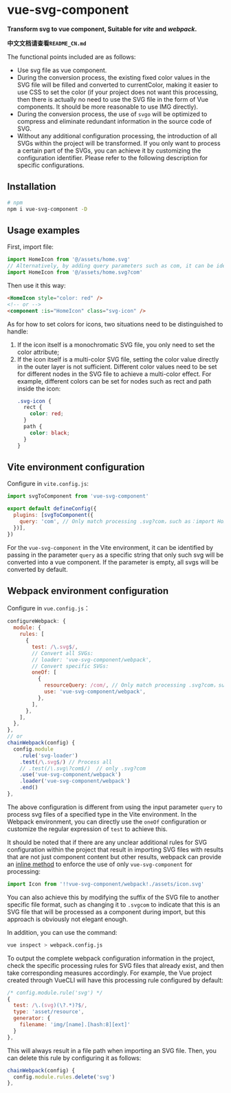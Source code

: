 # vue-svg-component
**Transform svg to vue component, Suitable for *vite* and *webpack*.**

**中文文档请查看`README_CN.md`**

The functional points included are as follows:
* Use svg file as vue component.
* During the conversion process, the existing fixed color values in the SVG file will be filled and converted to currentColor, making it easier to use CSS to set the color (if your project does not want this processing, then there is actually no need to use the SVG file in the form of Vue components. It should be more reasonable to use IMG directly).
* During the conversion process, the use of `svgo` will be optimized to compress and eliminate redundant information in the source code of SVG.
* Without any additional configuration processing, the introduction of all SVGs within the project will be transformed. If you only want to process a certain part of the SVGs, you can achieve it by customizing the configuration identifier. Please refer to the following description for specific configurations.

## Installation
```sh
# npm
npm i vue-svg-component -D
```

## Usage examples
First, import file:
```js
import HomeIcon from '@/assets/home.svg'
// Alternatively, by adding query parameters such as com, it can be identified that only the introduction of this type of SVG file will be converted into a component
import HomeIcon from '@/assets/home.svg?com'
```
Then use it this way:
```html
<HomeIcon style="color: red" />
<!-- or -->
<component :is="HomeIcon" class="svg-icon" />
```
As for how to set colors for icons, two situations need to be distinguished to handle:
1. If the icon itself is a monochromatic SVG file, you only need to set the color attribute;
2. If the icon itself is a multi-color SVG file, setting the color value directly in the outer layer is not sufficient. Different color values need to be set for different nodes in the SVG file to achieve a multi-color effect. For example, different colors can be set for nodes such as rect and path inside the icon:
    ```css
    .svg-icon {
      rect {
        color: red;
      }
      path {
        color: black;
      }
    }
    ```

## Vite environment configuration
Configure in `vite.config.js`:
```js
import svgToComponent from 'vue-svg-component'

export default defineConfig({
  plugins: [svgToComponent({
    query: 'com', // Only match processing .svg?com，such as：import HomeIcon from '@/assets/home.svg?com'
  })],
})
```
For the `vue-svg-component` in the Vite environment, it can be identified by passing in the parameter `query` as a specific string that only such svg will be converted into a vue component. If the parameter is empty, all svgs will be converted by default.

## Webpack environment configuration
Configure in `vue.config.js`：
```js
configureWebpack: {
  module: {
    rules: [
      {
        test: /\.svg$/,
        // Convert all SVGs:
        // loader: 'vue-svg-component/webpack',
        // Convert specific SVGs:
        oneOf: [
          {
            resourceQuery: /com/, // Only match processing .svg?com，such as：import HomeIcon from '@/assets/home.svg?com'
            use: 'vue-svg-component/webpack',
          },
        ],
      },
    ],
  },
},
// or
chainWebpack(config) {
  config.module
    .rule('svg-loader')
    .test(/\.svg$/) // Process all
    // .test(/\.svg\?com$/)  // only .svg?com
    .use('vue-svg-component/webpack')
    .loader('vue-svg-component/webpack')
    .end()
},
```
The above configuration is different from using the input parameter `query` to process svg files of a specified type in the Vite environment. In the Webpack environment, you can directly use the `oneOf` configuration or customize the regular expression of `test` to achieve this.

It should be noted that if there are any unclear additional rules for SVG configuration within the project that result in importing SVG files with results that are not just component content but other results, webpack can provide an [inline method](https://www.webpackjs.com/concepts/loaders/#inline) to enforce the use of only `vue-svg-component` for processing:
```js
import Icon from '!!vue-svg-component/webpack!./assets/icon.svg'
```
You can also achieve this by modifying the suffix of the SVG file to another specific file format, such as changing it to `.svgcom` to indicate that this is an SVG file that will be processed as a component during import, but this approach is obviously not elegant enough.

In addition, you can use the command:
```sh
vue inspect > webpack.config.js
```
To output the complete webpack configuration information in the project, check the specific processing rules for SVG files that already exist, and then take corresponding measures accordingly. For example, the Vue project created through VueCLI will have this processing rule configured by default:
```js
/* config.module.rule('svg') */
{
  test: /\.(svg)(\?.*)?$/,
  type: 'asset/resource',
  generator: {
    filename: 'img/[name].[hash:8][ext]'
  }
},
```
This will always result in a file path when importing an SVG file. Then, you can delete this rule by configuring it as follows:
```js
chainWebpack(config) {
  config.module.rules.delete('svg')
},
```